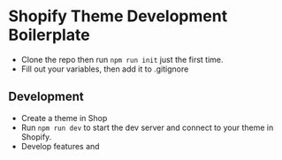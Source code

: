 # Shopify Theme Development Boilerplate

- Clone the repo then run `npm run init` just the first time.
- Fill out your variables, then add it to .gitignore

## Development
- Create a theme in Shop
- Run `npm run dev` to start the dev server and connect to your theme in Shopify. 
- Develop features and 